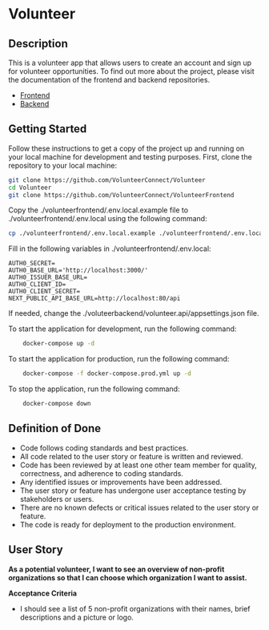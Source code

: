 # Volunteer

## Description

This is a volunteer app that allows users to create an account and sign up for volunteer opportunities.
To find out more about the project, please visit the documentation of the frontend and backend repositories.

-   [Frontend](https://github.com/VolunteerConnect/VolunteerFrontend/blob/main/README.md)
-   [Backend](https://github.com/VolunteerConnect/Volunteer)

## Getting Started

Follow these instructions to get a copy of the project up and running on your local machine for development and testing purposes.
First, clone the repository to your local machine:

```bash
git clone https://github.com/VolunteerConnect/Volunteer
cd Volunteer
git clone https://github.com/VolunteerConnect/VolunteerFrontend
```

Copy the ./volunteerfrontend/.env.local.example file to ./volunteerfrontend/.env.local using the following command:

```bash
cp ./volunteerfrontend/.env.local.example ./volunteerfrontend/.env.local
```

Fill in the following variables in ./volunteerfrontend/.env.local:

```plaintext
AUTH0_SECRET=
AUTH0_BASE_URL='http://localhost:3000/'
AUTH0_ISSUER_BASE_URL=
AUTH0_CLIENT_ID=
AUTH0_CLIENT_SECRET=
NEXT_PUBLIC_API_BASE_URL=http://localhost:80/api
```

If needed, change the ./voluteerbackend/volunteer.api/appsettings.json file.

To start the application for development, run the following command:

```bash
    docker-compose up -d
```

To start the application for production, run the following command:

```bash
    docker-compose -f docker-compose.prod.yml up -d
```

To stop the application, run the following command:

```bash
    docker-compose down
```

## Definition of Done

-   Code follows coding standards and best practices.
-   All code related to the user story or feature is written and reviewed.
-   Code has been reviewed by at least one other team member for quality, correctness, and adherence to coding standards.
-   Any identified issues or improvements have been addressed.
-   The user story or feature has undergone user acceptance testing by stakeholders or users.
-   There are no known defects or critical issues related to the user story or feature.
-   The code is ready for deployment to the production environment.

## User Story

**As a potential volunteer, I want to see an overview of non-profit organizations so that I can choose which organization I want to assist.**

**Acceptance Criteria**

-   I should see a list of 5 non-profit organizations with their names, brief descriptions and a picture or logo.

